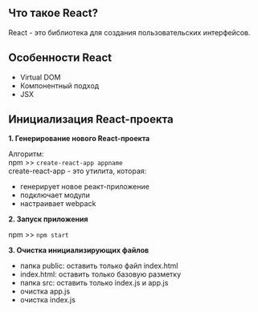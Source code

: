 ## Что такое React?

React - это библиотека для создания пользовательских интерфейсов.

## Особенности React

- Virtual DOM
- Компонентный подход
- JSX

## Инициализация React-проекта

__1. Генерирование нового React-проекта__

Алгоритм:  
npm >> `create-react-app appname`  
create-react-app - это утилита, которая:
- генерирует новое реакт-приложение
- подключает модули
- настраивает webpack

__2. Запуск приложения__

npm >> `npm start`

__3. Очистка инициализирующих файлов__

- папка public: оставить только файл index.html
- index.html: оставить только базовую разметку
- папка src: оставить только index.js и app.js
- очистка app.js
- очистка index.js